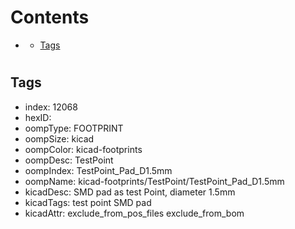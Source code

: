 



Contents
========

* [](#)
	* [Tags](#tags)

# 

## Tags

- index: 12068
- hexID: 
- oompType: FOOTPRINT
- oompSize: kicad
- oompColor: kicad-footprints
- oompDesc: TestPoint
- oompIndex: TestPoint_Pad_D1.5mm
- oompName: kicad-footprints/TestPoint/TestPoint_Pad_D1.5mm
- kicadDesc: SMD pad as test Point, diameter 1.5mm
- kicadTags: test point SMD pad
- kicadAttr: exclude_from_pos_files exclude_from_bom
